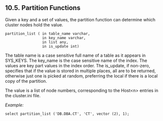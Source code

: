 <div id="clusterprogrammingpartfunc" class="section">

<div class="titlepage">

<div>

<div>

## 10.5. Partition Functions

</div>

</div>

</div>

Given a key and a set of values, the partition function can determine
which cluster nodes hold the value.

``` programlisting
partition_list ( in table_name varchar,
                 in key_name varchar,
                 in list any,
                 in is_update int)
```

The table name is a case sensitive full name of a table as it appears in
SYS_KEYS. The key_name is the case sensitive name of the index. The
values are key part values in the index order. The is_update, if
non-zero, specifies that if the value is stored in multiple places, all
are to be returned, otherwise just one is picked at random, preferring
the local if there is a local copy of the partition.

The value is a list of node numbers, corresponding to the Host\<n\>
entries in the cluster.ini file.

<span class="emphasis">*Example:*</span>

``` programlisting
select partition_list ('DB.DBA.CT', 'CT', vector (2), 1);
```

</div>
